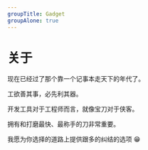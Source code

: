 ```yaml
---
groupTitle: Gadget
groupAlone: true
---
```


# 关于

现在已经过了那个靠一个记事本走天下的年代了。

工欲善其事，必先利其器。

开发工具对于工程师而言，就像宝刀对于侠客。

拥有和打磨最快、最称手的刀非常重要。

我愿为你选择的道路上提供跟多的纠结的选项 :grin:
